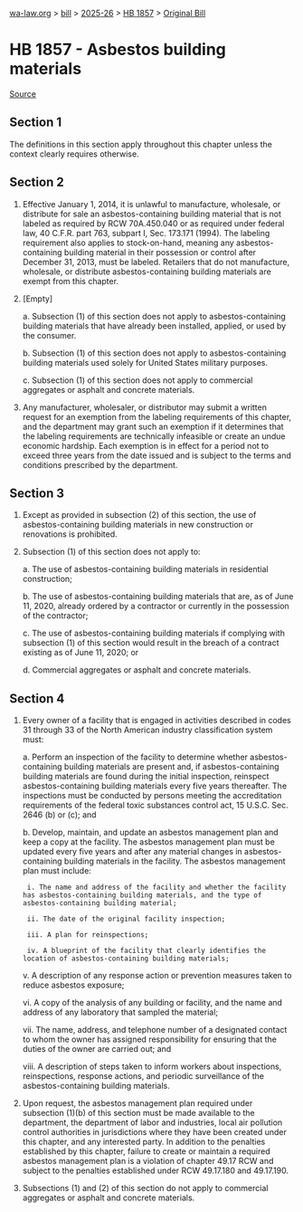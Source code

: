 [wa-law.org](/) > [bill](/bill/) > [2025-26](/bill/2025-26/) > [HB 1857](/bill/2025-26/hb/1857/) > [Original Bill](/bill/2025-26/hb/1857/1/)

# HB 1857 - Asbestos building materials

[Source](http://lawfilesext.leg.wa.gov/biennium/2025-26/Pdf/Bills/House%20Bills/1857.pdf)

## Section 1
The definitions in this section apply throughout this chapter unless the context clearly requires otherwise.

## Section 2
1. Effective January 1, 2014, it is unlawful to manufacture, wholesale, or distribute for sale an asbestos-containing building material that is not labeled as required by RCW 70A.450.040 or as required under federal law, 40 C.F.R. part 763, subpart I, Sec. 173.171 (1994). The labeling requirement also applies to stock-on-hand, meaning any asbestos-containing building material in their possession or control after December 31, 2013, must be labeled. Retailers that do not manufacture, wholesale, or distribute asbestos-containing building materials are exempt from this chapter.

2. [Empty]

    a. Subsection (1) of this section does not apply to asbestos-containing building materials that have already been installed, applied, or used by the consumer.

    b. Subsection (1) of this section does not apply to asbestos-containing building materials used solely for United States military purposes.

    c. Subsection (1) of this section does not apply to commercial aggregates or asphalt and concrete materials.

3. Any manufacturer, wholesaler, or distributor may submit a written request for an exemption from the labeling requirements of this chapter, and the department may grant such an exemption if it determines that the labeling requirements are technically infeasible or create an undue economic hardship. Each exemption is in effect for a period not to exceed three years from the date issued and is subject to the terms and conditions prescribed by the department.

## Section 3
1. Except as provided in subsection (2) of this section, the use of asbestos-containing building materials in new construction or renovations is prohibited.

2. Subsection (1) of this section does not apply to:

    a. The use of asbestos-containing building materials in residential construction;

    b. The use of asbestos-containing building materials that are, as of June 11, 2020, already ordered by a contractor or currently in the possession of the contractor;

    c. The use of asbestos-containing building materials if complying with subsection (1) of this section would result in the breach of a contract existing as of June 11, 2020; or

    d. Commercial aggregates or asphalt and concrete materials.

## Section 4
1. Every owner of a facility that is engaged in activities described in codes 31 through 33 of the North American industry classification system must:

    a. Perform an inspection of the facility to determine whether asbestos-containing building materials are present and, if asbestos-containing building materials are found during the initial inspection, reinspect asbestos-containing building materials every five years thereafter. The inspections must be conducted by persons meeting the accreditation requirements of the federal toxic substances control act, 15 U.S.C. Sec. 2646 (b) or (c); and

    b. Develop, maintain, and update an asbestos management plan and keep a copy at the facility. The asbestos management plan must be updated every five years and after any material changes in asbestos-containing building materials in the facility. The asbestos management plan must include:

        i. The name and address of the facility and whether the facility has asbestos-containing building materials, and the type of asbestos-containing building material;

        ii. The date of the original facility inspection;

        iii. A plan for reinspections;

        iv. A blueprint of the facility that clearly identifies the location of asbestos-containing building materials;

    v. A description of any response action or prevention measures taken to reduce asbestos exposure;

    vi. A copy of the analysis of any building or facility, and the name and address of any laboratory that sampled the material;

    vii. The name, address, and telephone number of a designated contact to whom the owner has assigned responsibility for ensuring that the duties of the owner are carried out; and

    viii. A description of steps taken to inform workers about inspections, reinspections, response actions, and periodic surveillance of the asbestos-containing building materials.

2. Upon request, the asbestos management plan required under subsection (1)(b) of this section must be made available to the department, the department of labor and industries, local air pollution control authorities in jurisdictions where they have been created under this chapter, and any interested party. In addition to the penalties established by this chapter, failure to create or maintain a required asbestos management plan is a violation of chapter 49.17 RCW and subject to the penalties established under RCW 49.17.180 and 49.17.190.

3. Subsections (1) and (2) of this section do not apply to commercial aggregates or asphalt and concrete materials.
